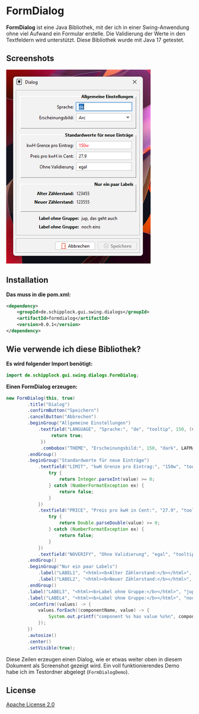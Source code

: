 # FormDialog

**FormDialog** ist eine Java Bibliothek, mit der ich in einer Swing-Anwendung ohne viel Aufwand ein Formular
erstelle. Die Validierung der Werte in den Textfeldern wird unterstützt.
Diese Bibliothek wurde mit Java 17 getestet.

## Screenshots

![](screenshots/banner.png)

## Installation

**Das muss in die pom.xml:**

```xml
<dependency>
    <groupId>de.schipplock.gui.swing.dialogs</groupId>
    <artifactId>formdialog</artifactId>
    <version>0.0.1</version>
</dependency>
```

## Wie verwende ich diese Bibliothek?

**Es wird folgender Import benötigt:**

```java
import de.schipplock.gui.swing.dialogs.FormDialog;
```

**Einen FormDialog erzeugen:**

```java
new FormDialog(this, true)
        .title("Dialog")
        .confirmButton("Speichern")
        .cancelButton("Abbrechen")
        .beginGroup("Allgemeine Einstellungen")
            .textfield("LANGUAGE", "Sprache:", "de", "tooltip", 150, (value) -> {
                 return true;
             })
             .combobox("THEME", "Erscheinungsbild:", 150, "dark", LAFManager.create().getInstalledLookAndFeelNames())
        .endGroup()
        .beginGroup("Standardwerte für neue Einträge")
            .textfield("LIMIT", "kwH Grenze pro Eintrag:", "150w", "tooltip", 150, (value) -> {
                try {
                    return Integer.parseInt(value) >= 0;
                } catch (NumberFormatException ex) {
                    return false;
                }
            })
            .textfield("PRICE", "Preis pro kwH in Cent:", "27.9", "tooltip", 150, (value) -> {
                try {
                    return Double.parseDouble(value) >= 0;
                } catch (NumberFormatException ex) {
                    return false;
                }
            })
            .textfield("NOVERIFY", "Ohne Validierung", "egal", "tooltip", 150)
        .endGroup()
        .beginGroup("Nur ein paar Labels")
            .label("LABEL1", "<html><b>Alter Zählerstand:</b></html>", "123455", "tooltip", 150)
            .label("LABEL2", "<html><b>Neuer Zählerstand:</b></html>", "123555", "tooltip", 150)
        .endGroup()
        .label("LABEL3", "<html><b>Label ohne Gruppe:</b></html>", "jup, das geht auch", "tooltip", 150)
        .label("LABEL4", "<html><b>Label ohne Gruppe:</b></html>", "noch eins", "tooltip", 150)
        .onConfirm((values) -> {
            values.forEach((componentName, value) -> {
                System.out.printf("component %s has value %s%n", componentName, value);
            });
        })
        .autosize()
        .center()
        .setVisible(true);
```

Diese Zeilen erzeugen einen Dialog, wie er etwas weiter oben in diesem Dokument als Screenshot gezeigt wird.
Ein voll funktionierendes Demo habe ich im Testordner abgelegt (`FormDialogDemo`).

## License
[Apache License 2.0](https://choosealicense.com/licenses/apache-2.0/)